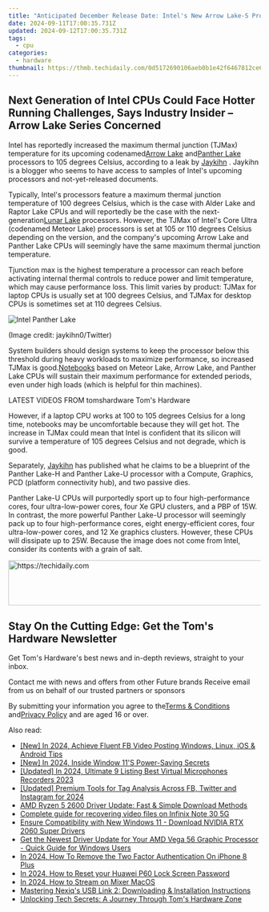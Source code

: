 ```yaml
---
title: "Anticipated December Release Date: Intel's New Arrow Lake-S Processor Lineup"
date: 2024-09-11T17:00:35.731Z
updated: 2024-09-12T17:00:35.731Z
tags:
  - cpu
categories:
  - hardware
thumbnail: https://thmb.techidaily.com/0d5172690106aeb0b1e42f6467812ce6f42bcdb66b69630f22d7099f56101e88.jpeg
---
```


## Next Generation of Intel CPUs Could Face Hotter Running Challenges, Says Industry Insider – Arrow Lake Series Concerned

Intel has reportedly increased the maximum thermal junction (TJMax) temperature for its upcoming codenamed[Arrow Lake](https://www.tomshardware.com/pc-components/cpus/intels-next-gen-desktop-cpus-have-leaked-arrow-lake-core-ultra-200-series-share-similar-core-counts-with-raptor-lake-refresh) and[Panther Lake](https://www.tomshardware.com/pc-components/cpus/intel-makes-a-big-ai-push-with-future-cpus-panther-lake-in-2025-will-double-the-ai-performance-over-arrow-lake-and-lunar-lake) processors to 105 degrees Celsius, according to a leak by [Jaykihn](https://x.com/jaykihn0/status/1812913340865474946) . Jaykihn is a blogger who seems to have access to samples of Intel's upcoming processors and not-yet-released documents.

 Typically, Intel's processors feature a maximum thermal junction temperature of 100 degrees Celsius, which is the case with Alder Lake and Raptor Lake CPUs and will reportedly be the case with the next-generation[Lunar Lake](https://www.tomshardware.com/pc-components/cpus/intel-unwraps-lunar-lake-architecture-up-to-68-ipc-gain-for-e-cores-16-ipc-gain-for-p-cores) processors. However, the TJMax of Intel's Core Ultra (codenamed Meteor Lake) processors is set at 105 or 110 degrees Celsius depending on the version, and the company's upcoming Arrow Lake and Panther Lake CPUs will seemingly have the same maximum thermal junction temperature.

 Tjunction max is the highest temperature a processor can reach before activating internal thermal controls to reduce power and limit temperature, which may cause performance loss. This limit varies by product: TJMax for laptop CPUs is usually set at 100 degrees Celsius, and TJMax for desktop CPUs is sometimes set at 110 degrees Celsius.

![Intel Panther Lake](https://cdn.mos.cms.futurecdn.net/BVbkSY2rYn2A9QhgANpAsd-320-80.jpg)

 (Image credit: jaykihn0/Twitter)

 System builders should design systems to keep the processor below this threshold during heavy workloads to maximize performance, so increased TJMax is good.[Notebooks](https://www.tomshardware.com/tag/notebooks) based on Meteor Lake, Arrow Lake, and Panther Lake CPUs will sustain their maximum performance for extended periods, even under high loads (which is helpful for thin machines).

 LATEST VIDEOS FROM tomshardware Tom's Hardware

 However, if a laptop CPU works at 100 to 105 degrees Celsius for a long time, notebooks may be uncomfortable because they will get hot. The increase in TJMax could mean that Intel is confident that its silicon will survive a temperature of 105 degrees Celsius and not degrade, which is good.

 Separately, [Jaykihn](https://x.com/jaykihn0/status/1812898063502938260) has published what he claims to be a blueprint of the Panther Lake-H and Panther Lake-U processor with a Compute, Graphics, PCD (platform connectivity hub), and two passive dies.

 Panther Lake-U CPUs will purportedly sport up to four high-performance cores, four ultra-low-power cores, four Xe GPU clusters, and a PBP of 15W. In contrast, the more powerful Panther Lake-U processor will seemingly pack up to four high-performance cores, eight energy-efficient cores, four ultra-low-power cores, and 12 Xe graphics clusters. However, these CPUs will dissipate up to 25W. Because the image does not come from Intel, consider its contents with a grain of salt.

<!-- affiliate ads begin -->
<a href="https://unicoeye.pxf.io/c/5597632/2134228/18498" target="_top" id="2134228">
  <img src="//a.impactradius-go.com/display-ad/18498-2134228" border="0" alt="https://techidaily.com" width="728" height="90"/>
</a>
<img height="0" width="0" src="https://unicoeye.pxf.io/i/5597632/2134228/18498" style="position:absolute;visibility:hidden;" border="0" />
<!-- affiliate ads end -->

## Stay On the Cutting Edge: Get the Tom's Hardware Newsletter

 Get Tom's Hardware's best news and in-depth reviews, straight to your inbox.

 Contact me with news and offers from other Future brands  Receive email from us on behalf of our trusted partners or sponsors

 By submitting your information you agree to the[Terms & Conditions](https://futureplc.com/terms-conditions/) and[Privacy Policy](https://futureplc.com/privacy-policy/) and are aged 16 or over.

<ins class="adsbygoogle"
     style="display:block"
     data-ad-format="autorelaxed"
     data-ad-client="ca-pub-7571918770474297"
     data-ad-slot="1223367746"></ins>

<ins class="adsbygoogle"
     style="display:block"
     data-ad-client="ca-pub-7571918770474297"
     data-ad-slot="8358498916"
     data-ad-format="auto"
     data-full-width-responsive="true"></ins>

<span class="atpl-alsoreadstyle">Also read:</span>
<div><ul>
<li><a href="https://facebook-clips.techidaily.com/new-in-2024-achieve-fluent-fb-video-posting-windows-linux-ios-and-android-tips/"><u>[New] In 2024, Achieve Fluent FB Video Posting Windows, Linux, iOS & Android Tips</u></a></li>
<li><a href="https://vp-tips.techidaily.com/new-in-2024-inside-window-11s-power-saving-secrets/"><u>[New] In 2024, Inside Window 11'S Power-Saving Secrets</u></a></li>
<li><a href="https://screen-mirroring-recording.techidaily.com/updated-in-2024-ultimate-9-listing-best-virtual-microphones-recorders-2023/"><u>[Updated] In 2024, Ultimate 9 Listing Best Virtual Microphones Recorders 2023</u></a></li>
<li><a href="https://instagram-video-recordings.techidaily.com/updated-premium-tools-for-tag-analysis-across-fb-twitter-and-instagram-for-2024/"><u>[Updated] Premium Tools for Tag Analysis Across FB, Twitter and Instagram for 2024</u></a></li>
<li><a href="https://hardware-updates.techidaily.com/amd-ryzen-5-2600-driver-update-fast-and-simple-download-methods/"><u>AMD Ryzen 5 2600 Driver Update: Fast & Simple Download Methods</u></a></li>
<li><a href="https://phone-solutions.techidaily.com/complete-guide-for-recovering-video-files-on-infinix-note-30-5g-by-fonelab-android-recover-video/"><u>Complete guide for recovering video files on Infinix Note 30 5G</u></a></li>
<li><a href="https://hardware-updates.techidaily.com/ensure-compatibility-with-new-windows-11-download-nvidia-rtx-2060-super-drivers/"><u>Ensure Compatibility with New Windows 11 - Download NVIDIA RTX 2060 Super Drivers</u></a></li>
<li><a href="https://hardware-updates.techidaily.com/get-the-newest-driver-update-for-your-amd-vega-56-graphic-processor-quick-guide-for-windows-users/"><u>Get the Newest Driver Update for Your AMD Vega 56 Graphic Processor - Quick Guide for Windows Users</u></a></li>
<li><a href="https://apple-account.techidaily.com/in-2024-how-to-remove-the-two-factor-authentication-on-iphone-8-plus-by-drfone-ios/"><u>In 2024, How To Remove the Two Factor Authentication On iPhone 8 Plus</u></a></li>
<li><a href="https://android-unlock.techidaily.com/in-2024-how-to-reset-your-huawei-p60-lock-screen-password-by-drfone-android/"><u>In 2024, How to Reset your Huawei P60 Lock Screen Password</u></a></li>
<li><a href="https://some-guidance.techidaily.com/in-2024-how-to-stream-on-mixer-macos/"><u>In 2024, How to Stream on Mixer MacOS</u></a></li>
<li><a href="https://hardware-updates.techidaily.com/mastering-nexiqs-usb-link-2-downloading-and-installation-instructions/"><u>Mastering Nexiq's USB Link 2: Downloading & Installation Instructions</u></a></li>
<li><a href="https://hardware-updates.techidaily.com/unlocking-tech-secrets-a-journey-through-toms-hardware-zone/"><u>Unlocking Tech Secrets: A Journey Through Tom's Hardware Zone</u></a></li>
</ul></div>

